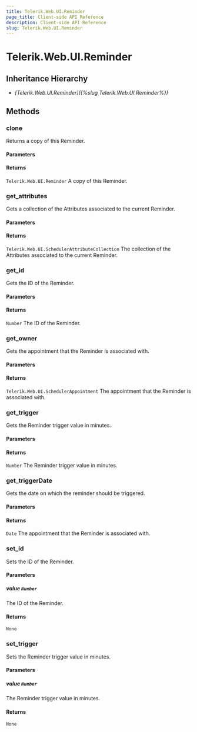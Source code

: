 ```yaml
---
title: Telerik.Web.UI.Reminder
page_title: Client-side API Reference
description: Client-side API Reference
slug: Telerik.Web.UI.Reminder
---
```


# Telerik.Web.UI.Reminder  

## Inheritance Hierarchy

* *[Telerik.Web.UI.Reminder]({%slug Telerik.Web.UI.Reminder%})*

## Methods

###  clone

Returns a copy of this Reminder.

#### Parameters

#### Returns

`Telerik.Web.UI.Reminder`  A copy of this Reminder. 

###  get_attributes

Gets a collection of the Attributes associated to the current Reminder.

#### Parameters

#### Returns

`Telerik.Web.UI.SchedulerAttributeCollection`  The collection of the Attributes associated to the current Reminder. 

###  get_id

Gets the ID of the Reminder.

#### Parameters

#### Returns

`Number`  The ID of the Reminder. 

###  get_owner

Gets the appointment that the Reminder is associated with.

#### Parameters

#### Returns

`Telerik.Web.UI.SchedulerAppointment`  The appointment that the Reminder is associated with. 

###  get_trigger

Gets the Reminder trigger value in minutes.

#### Parameters

#### Returns

`Number`  The Reminder trigger value in minutes. 

###  get_triggerDate

Gets the date on which the reminder should be triggered.

#### Parameters

#### Returns

`Date`  The appointment that the Reminder is associated with. 

###  set_id

Sets the ID of the Reminder.

#### Parameters

##### value `Number`

 The ID of the Reminder. 

#### Returns

`None` 

###  set_trigger

Sets the Reminder trigger value in minutes.

#### Parameters

##### value `Number`

 The Reminder trigger value in minutes. 

#### Returns

`None` 


